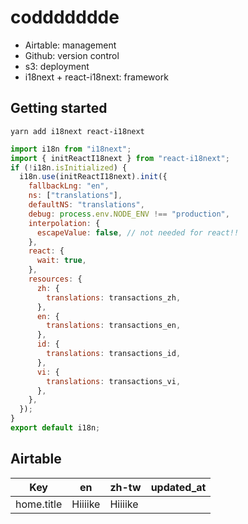 # coddddddde

- Airtable: management
- Github: version control
- s3: deployment
- i18next + react-i18next: framework

## Getting started

```
yarn add i18next react-i18next
```

```i18n.js
import i18n from "i18next";
import { initReactI18next } from "react-i18next";
if (!i18n.isInitialized) {
  i18n.use(initReactI18next).init({
    fallbackLng: "en",
    ns: ["translations"],
    defaultNS: "translations",
    debug: process.env.NODE_ENV !== "production",
    interpolation: {
      escapeValue: false, // not needed for react!!
    },
    react: {
      wait: true,
    },
    resources: {
      zh: {
        translations: transactions_zh,
      },
      en: {
        translations: transactions_en,
      },
      id: {
        translations: transactions_id,
      },
      vi: {
        translations: transactions_vi,
      },
    },
  });
}
export default i18n;
```

## Airtable

| Key        | en      | zh-tw   | updated_at |
| ---------- | ------- | ------- | ---------- |
| home.title | Hiiiike | Hiiiike |            |

```

```
